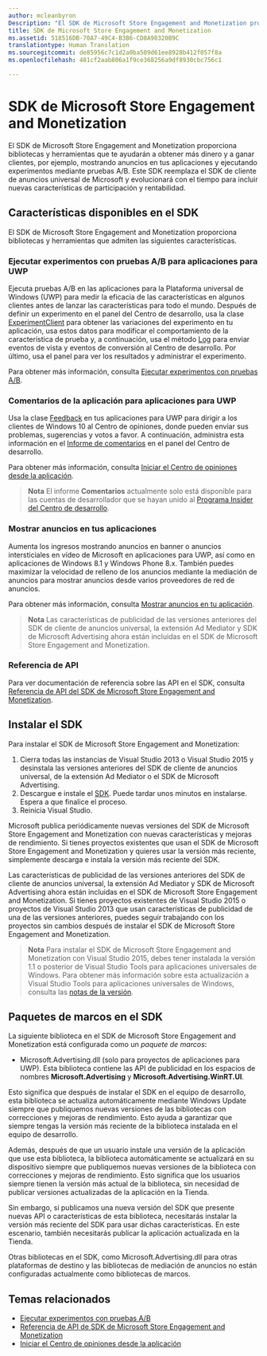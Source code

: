 ```yaml
---
author: mcleanbyron
Description: "El SDK de Microsoft Store Engagement and Monetization proporciona bibliotecas y herramientas que puedes usar para agregar características a las aplicaciones que te ayudarán a obtener más dinero y a ganar clientes."
title: SDK de Microsoft Store Engagement and Monetization
ms.assetid: 518516DB-70A7-49C4-B3B6-CD8A98320B9C
translationtype: Human Translation
ms.sourcegitcommit: de85956c7c1d2a0ba509d61ee8928b412f057f8a
ms.openlocfilehash: 481cf2aab806a1f9ce368256a9df8930cbc756c1

---
```


# SDK de Microsoft Store Engagement and Monetization

El SDK de Microsoft Store Engagement and Monetization proporciona bibliotecas y herramientas que te ayudarán a obtener más dinero y a ganar clientes, por ejemplo, mostrando anuncios en tus aplicaciones y ejecutando experimentos mediante pruebas A/B. Este SDK reemplaza el SDK de cliente de anuncios universal de Microsoft y evolucionará con el tiempo para incluir nuevas características de participación y rentabilidad.


## Características disponibles en el SDK

El SDK de Microsoft Store Engagement and Monetization proporciona bibliotecas y herramientas que admiten las siguientes características.

### Ejecutar experimentos con pruebas A/B para aplicaciones para UWP

Ejecuta pruebas A/B en las aplicaciones para la Plataforma universal de Windows (UWP) para medir la eficacia de las características en algunos clientes antes de lanzar las características para todo el mundo. Después de definir un experimento en el panel del Centro de desarrollo, usa la clase [ExperimentClient](https://msdn.microsoft.com/library/windows/apps/microsoft.services.store.engagement.experimentclient.aspx) para obtener las variaciones del experimento en tu aplicación, usa estos datos para modificar el comportamiento de la característica de prueba y, a continuación, usa el método [Log](https://msdn.microsoft.com/library/windows/apps/microsoft.services.store.engagement.storeservicescustomevents.log.aspx) para enviar eventos de vista y eventos de conversión al Centro de desarrollo. Por último, usa el panel para ver los resultados y administrar el experimento.

Para obtener más información, consulta [Ejecutar experimentos con pruebas A/B](run-app-experiments-with-a-b-testing.md).

### Comentarios de la aplicación para aplicaciones para UWP

Usa la clase [Feedback](https://msdn.microsoft.com/library/windows/apps/microsoft.services.store.engagement.feedback.aspx) en tus aplicaciones para UWP para dirigir a los clientes de Windows 10 al Centro de opiniones, donde pueden enviar sus problemas, sugerencias y votos a favor. A continuación, administra esta información en el [Informe de comentarios](../publish/feedback-report.md) en el panel del Centro de desarrollo.

Para obtener más información, consulta [Iniciar el Centro de opiniones desde la aplicación](launch-feedback-hub-from-your-app.md).

>**Nota** El informe **Comentarios** actualmente solo está disponible para las cuentas de desarrollador que se hayan unido al [Programa Insider del Centro de desarrollo](../publish/dev-center-insider-program.md).

### Mostrar anuncios en tus aplicaciones

Aumenta los ingresos mostrando anuncios en banner o anuncios intersticiales en vídeo de Microsoft en aplicaciones para UWP, así como en aplicaciones de Windows 8.1 y Windows Phone 8.x. También puedes maximizar la velocidad de relleno de los anuncios mediante la mediación de anuncios para mostrar anuncios desde varios proveedores de red de anuncios.

Para obtener más información, consulta [Mostrar anuncios en tu aplicación](display-ads-in-your-app.md).

>**Nota** Las características de publicidad de las versiones anteriores del SDK de cliente de anuncios universal, la extensión Ad Mediator y SDK de Microsoft Advertising ahora están incluidas en el SDK de Microsoft Store Engagement and Monetization.

### Referencia de API

Para ver documentación de referencia sobre las API en el SDK, consulta [Referencia de API del SDK de Microsoft Store Engagement and Monetization](https://msdn.microsoft.com/library/windows/apps/mt691886.aspx).

## Instalar el SDK

Para instalar el SDK de Microsoft Store Engagement and Monetization:

1.  Cierra todas las instancias de Visual Studio 2013 o Visual Studio 2015 y desinstala las versiones anteriores del SDK de cliente de anuncios universal, de la extensión Ad Mediator o el SDK de Microsoft Advertising.
2.  Descargue e instale el [SDK](http://aka.ms/store-em-sdk). Puede tardar unos minutos en instalarse. Espera a que finalice el proceso.
3.  Reinicia Visual Studio.

Microsoft publica periódicamente nuevas versiones del SDK de Microsoft Store Engagement and Monetization con nuevas características y mejoras de rendimiento. Si tienes proyectos existentes que usan el SDK de Microsoft Store Engagement and Monetization y quieres usar la versión más reciente, simplemente descarga e instala la versión más reciente del SDK.

Las características de publicidad de las versiones anteriores del SDK de cliente de anuncios universal, la extensión Ad Mediator y SDK de Microsoft Advertising ahora están incluidas en el SDK de Microsoft Store Engagement and Monetization. Si tienes proyectos existentes de Visual Studio 2015 o proyectos de Visual Studio 2013 que usan características de publicidad de una de las versiones anteriores, puedes seguir trabajando con los proyectos sin cambios después de instalar el SDK de Microsoft Store Engagement and Monetization.

>**Nota**  Para instalar el SDK de Microsoft Store Engagement and Monetization con Visual Studio 2015, debes tener instalada la versión 1.1 o posterior de Visual Studio Tools para aplicaciones universales de Windows. Para obtener más información sobre esta actualización a Visual Studio Tools para aplicaciones universales de Windows, consulta las [notas de la versión](http://go.microsoft.com/fwlink/?LinkID=624516).

## Paquetes de marcos en el SDK

La siguiente biblioteca en el SDK de Microsoft Store Engagement and Monetization está configurada como un *paquete de marcos*:

* Microsoft.Advertising.dll (solo para proyectos de aplicaciones para UWP). Esta biblioteca contiene las API de publicidad en los espacios de nombres **Microsoft.Advertising** y **Microsoft.Advertising.WinRT.UI**.

Esto significa que después de instalar el SDK en el equipo de desarrollo, esta biblioteca se actualiza automáticamente mediante Windows Update siempre que publiquemos nuevas versiones de las bibliotecas con correcciones y mejoras de rendimiento. Esto ayuda a garantizar que siempre tengas la versión más reciente de la biblioteca instalada en el equipo de desarrollo.

Además, después de que un usuario instale una versión de la aplicación que use esta biblioteca, la biblioteca automáticamente se actualizará en su dispositivo siempre que publiquemos nuevas versiones de la biblioteca con correcciones y mejoras de rendimiento. Esto significa que los usuarios siempre tienen la versión más actual de la biblioteca, sin necesidad de publicar versiones actualizadas de la aplicación en la Tienda.

Sin embargo, si publicamos una nueva versión del SDK que presente nuevas API o características de esta biblioteca, necesitarás instalar la versión más reciente del SDK para usar dichas características. En este escenario, también necesitarás publicar la aplicación actualizada en la Tienda.

Otras bibliotecas en el SDK, como Microsoft.Advertising.dll para otras plataformas de destino y las bibliotecas de mediación de anuncios no están configuradas actualmente como bibliotecas de marcos.

## Temas relacionados

* [Ejecutar experimentos con pruebas A/B](run-app-experiments-with-a-b-testing.md)
* [Referencia de API de SDK de Microsoft Store Engagement and Monetization](https://msdn.microsoft.com/library/windows/apps/mt691886.aspx)
* [Iniciar el Centro de opiniones desde la aplicación](launch-feedback-hub-from-your-app.md)



<!--HONumber=Jun16_HO4-->


